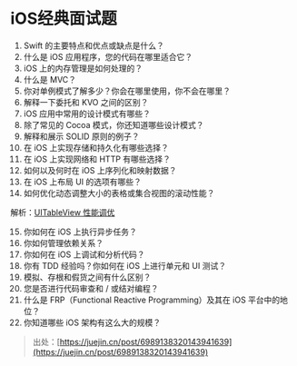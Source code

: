 # iOS经典面试题

1. Swift 的主要特点和优点或缺点是什么？
2. 什么是 iOS 应用程序，您的代码在哪里适合它？
3. iOS 上的内存管理是如何处理的？
4. 什么是 MVC？
5. 你对单例模式了解多少？你会在哪里使用，你不会在哪里？
6. 解释一下委托和 KVO 之间的区别？
7. iOS 应用中常用的设计模式有哪些？
8. 除了常见的 Cocoa 模式，你还知道哪些设计模式？
9. 解释和展示 SOLID 原则的例子？
10. 在 iOS 上实现存储和持久化有哪些选择？
11. 在 iOS 上实现网络和 HTTP 有哪些选择？
12. 如何以及何时在 iOS 上序列化和映射数据？
13. 在 iOS 上布局 UI 的选项有哪些？
14. 如何优化动态调整大小的表格或集合视图的滚动性能？

解析：[UITableView 性能调优](https://developer.aliyun.com/article/1142313)

15. 你如何在 iOS 上执行异步任务？
16. 你如何管理依赖关系？
17. 你如何在 iOS 上调试和分析代码？
18. 你有 TDD 经验吗？你如何在 iOS 上进行单元和 UI 测试？
19. 模拟、存根和假货之间有什么区别？
20. 您是否进行代码审查和 / 或结对编程？
21. 什么是 FRP（Functional Reactive Programming）及其在 iOS 平台中的地位？
22. 你知道哪些 iOS 架构有这么大的规模？

> 出处：[https://juejin.cn/post/6989138320143941639](https://juejin.cn/post/6989138320143941639)
